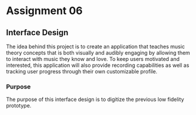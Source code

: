 # Assignment 06

## Interface Design

The idea behind this project is to create an application that teaches music theory concepts that is both visually and audibly engaging by allowing them to interact with music they know and love. To keep users motivated and interested, this application will also provide recording capabilities as well as tracking user progress through their own customizable profile.

### Purpose

The purpose of this interface design is to digitize the previous low fidelity prototype. 
